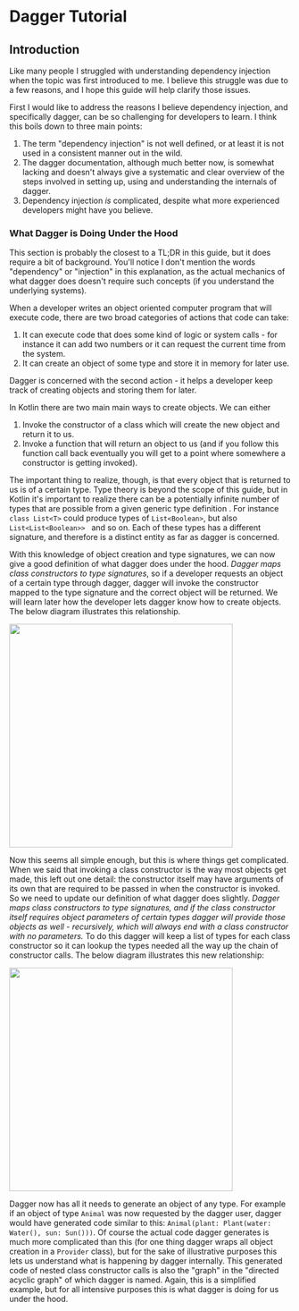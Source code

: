 # Dagger Tutorial

## Introduction

Like many people I struggled with understanding dependency injection when the topic was first
introduced to me. I believe this struggle was due to a few reasons, and I hope this guide will
help clarify those issues.

First I would like to address the reasons I believe dependency injection, and specifically dagger,
can be so challenging for developers to learn. I think this boils down to three main points:

1. The term "dependency injection" is not well defined, or at least it is not used in a consistent
manner out in the wild.
2. The dagger documentation, although much better now, is somewhat lacking and doesn't always give
a systematic and clear overview of the steps involved in setting up, using and understanding the
internals of dagger.
3. Dependency injection *is* complicated, despite what more experienced developers might have you
believe.

### What Dagger is Doing Under the Hood

This section is probably the closest to a TL;DR in this guide, but it does require a bit of
background. You'll notice I don't mention the words "dependency" or "injection" in this explanation,
as the actual mechanics of what dagger does doesn't require such concepts (if you understand the
underlying systems).

When a developer writes an object oriented computer program that will execute code, there are two
broad categories of actions that code can take:

1. It can execute code that does some kind of logic or system calls - for instance it can add two
numbers or it can request the current time from the system.
2. It can create an object of some type and store it in memory for later use.

Dagger is concerned with the second action - it helps a developer keep track of creating objects
and storing them for later.

In Kotlin there are two main main ways to create objects. We can either

1. Invoke the constructor of a class which will create the new object and return it to us.
2. Invoke a function that will return an object to us (and if you follow this function call back
eventually you will get to a point where somewhere a constructor is getting invoked).

The important thing to realize, though, is that every object that is returned to us is of a certain
type. Type theory is beyond the scope of this guide, but in Kotlin it's important to realize there
can be a potentially infinite number of types that are possible from a given generic type definition
. For instance `class List<T>` could produce types of `List<Boolean>`, but also `List<List<Boolean>>
` and so on. Each of these types has a different signature, and therefore is a distinct entity as
far as dagger is concerned.

With this knowledge of object creation and type signatures, we can now give a good definition of
what dagger does under the hood. *Dagger maps class constructors to type signatures*, so if a
developer requests an object of a certain type through dagger, dagger will invoke the constructor
mapped to the type signature and the correct object will be returned. We will learn later how the
developer lets dagger know how to create objects. The below diagram illustrates this relationship.

<img src="https://github.com/user-attachments/assets/22b372e7-8545-4861-a10c-1cffd8b969f5" width="400">

Now this seems all simple enough, but this is where things get complicated. When we said that
invoking a class constructor is the way most objects get made, this left out one detail: the
constructor itself may have arguments of its own that are required to be passed in when the
constructor is invoked. So we need to update our definition of what dagger does slightly. *Dagger
maps class constructors to type signatures, and if the class constructor itself requires object
parameters of certain types dagger will provide those objects as well - recursively, which will
always end with a class constructor with no parameters.* To do this dagger will keep a list of types
for each class constructor so it can lookup the types needed all the way up the chain of constructor
calls. The below diagram illustrates this new relationship:

<img src="https://github.com/user-attachments/assets/5a581aca-db66-4578-a9d0-28c9efe68960" width="400">

Dagger now has all it needs to generate an object of any type. For example if an object of type
`Animal` was now requested by the dagger user, dagger would have generated code similar to this:
`Animal(plant: Plant(water: Water(), sun: Sun()))`. Of course the actual code dagger generates is
much more complicated than this (for one thing dagger wraps all object creation in a `Provider`
class), but for the sake of illustrative purposes this lets us understand what is happening by
dagger internally. This generated code of nested class constructor calls is also the "graph" in the
"directed acyclic graph" of which dagger is named. Again, this is a simplified example, but for
all intensive purposes this is what dagger is doing for us under the hood.
